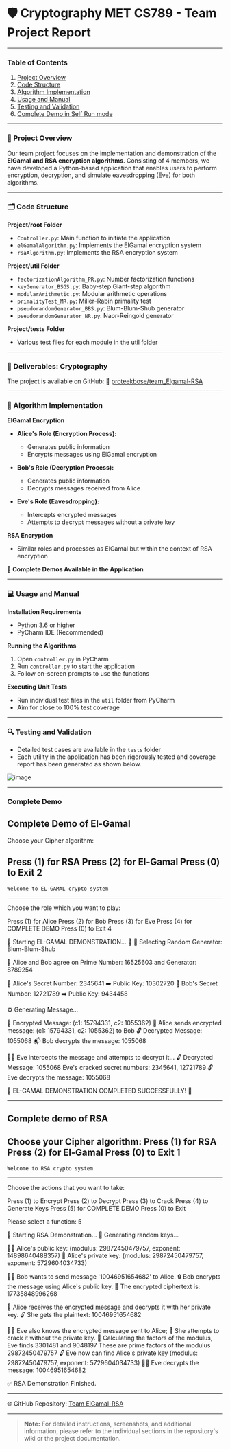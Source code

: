 # 🛡️ Cryptography MET CS789 - Team Project Report

---

### Table of Contents
1. [Project Overview](#-project-overview)
2. [Code Structure](#-code-structure)
3. [Algorithm Implementation](#-algorithm-implementation)
4. [Usage and Manual](#usage-and-manual)
5. [Testing and Validation](#testing-and-validation)
6. [Complete Demo in Self Run mode](#-complete-demo)


---

### 🌟 Project Overview
Our team project focuses on the implementation and demonstration of the **ElGamal and RSA encryption algorithms**. Consisting of 4 members, we have developed a Python-based application that enables users to perform encryption, decryption, and simulate eavesdropping (Eve) for both algorithms.

---

### 🗂 Code Structure
**Project/root Folder**
- `Controller.py`: Main function to initiate the application
- `elGamalAlgorithm.py`: Implements the ElGamal encryption system
- `rsaAlgorithm.py`: Implements the RSA encryption system

**Project/util Folder**
- `factorizationAlgorithm_PR.py`: Number factorization functions
- `keyGenerator_BSGS.py`: Baby-step Giant-step algorithm
- `modularArithmetic.py`: Modular arithmetic operations
- `primalityTest_MR.py`: Miller-Rabin primality test
- `pseudorandomGenerator_BBS.py`: Blum-Blum-Shub generator
- `pseudorandomGenerator_NR.py`: Naor-Reingold generator

**Project/tests Folder**
- Various test files for each module in the util folder

---

### 🚀 Deliverables: Cryptography
The project is available on GitHub:
🔗 [proteekbose/team_Elgamal-RSA](https://github.com/proteekbose/team_Elgamal-RSA)

---

### 🧮 Algorithm Implementation

**ElGamal Encryption**
- **Alice's Role (Encryption Process):**
  - Generates public information
  - Encrypts messages using ElGamal encryption

- **Bob's Role (Decryption Process):**
  - Generates public information
  - Decrypts messages received from Alice

- **Eve's Role (Eavesdropping):**
  - Intercepts encrypted messages
  - Attempts to decrypt messages without a private key

**RSA Encryption**
- Similar roles and processes as ElGamal but within the context of RSA encryption

**👀 Complete Demos Available in the Application**

---

### 💻 Usage and Manual

**Installation Requirements**
- Python 3.6 or higher
- PyCharm IDE (Recommended)

**Running the Algorithms**
1. Open `controller.py` in PyCharm
2. Run `controller.py` to start the application
3. Follow on-screen prompts to use the functions

**Executing Unit Tests**
- Run individual test files in the `util` folder from PyCharm
- Aim for close to 100% test coverage

---

### 🔍 Testing and Validation
- Detailed test cases are available in the `tests` folder
- Each utility in the application has been rigorously tested and coverage report has been generated as shown below.

![image](https://github.com/proteekbose/team_Elgamal-RSA/assets/147191386/78745df1-e570-479b-913b-64be60500814)

---
### Complete Demo

Complete Demo of El-Gamal
-----------------------------
Choose your Cipher algorithm: 

Press (1) for RSA
Press (2) for El-Gamal
Press (0) to Exit
2
------------------------------------------
    Welcome to EL-GAMAL crypto system     
------------------------------------------

Choose the role which you want to play:

Press (1) for Alice
Press (2) for Bob
Press (3) for Eve
Press (4) for COMPLETE DEMO
Press (0) to Exit 
4

🌠 Starting EL-GAMAL DEMONSTRATION... 🌠
🎲 Selecting Random Generator: Blum-Blum-Shub

🔑 Alice and Bob agree on Prime Number: 16525603 and Generator: 8789254

🔏 Alice's Secret Number: 2345641 ➡️ Public Key: 10302720
🔏 Bob's Secret Number: 12721789 ➡️ Public Key: 9434458

⚙️ Generating Message...

🔐 Encrypted Message: (c1: 15794331, c2: 1055362)
📨 Alice sends encrypted message: (c1: 15794331, c2: 1055362) to Bob
🔓 Decrypted Message: 1055068
📬 Bob decrypts the message: 1055068

🕵️‍♀️ Eve intercepts the message and attempts to decrypt it...
🔓 Decrypted Message: 1055068
Eve's cracked secret numbers: 2345641, 12721789
🔓 Eve decrypts the message: 1055068

🌈 EL-GAMAL DEMONSTRATION COMPLETED SUCCESSFULLY! 🎉

---

Complete demo of RSA
-----------------------------
Choose your Cipher algorithm: 
Press (1) for RSA
Press (2) for El-Gamal
Press (0) to Exit
1
-------------------------------------
    Welcome to RSA crypto system     
-------------------------------------
Choose the actions that you want to take:

Press (1) to Encrypt
Press (2) to Decrypt
Press (3) to Crack
Press (4) to Generate Keys
Press (5) for COMPLETE DEMO
Press (0) to Exit

Please select a function: 5

🚀 Starting RSA Demonstration...
🔐 Generating random keys...

👩‍💼 Alice's public key: (modulus: 29872450479757, exponent: 14898640488357)
🔑 Alice's private key: (modulus: 29872450479757, exponent: 5729604034733)

👨‍💼 Bob wants to send message '10046951654682' to Alice.
🔒 Bob encrypts the message using Alice's public key.
💬 The encrypted ciphertext is: 17735848996268

📩 Alice receives the encrypted message and decrypts it with her private key.
🔓 She gets the plaintext: 10046951654682

🕵️‍♀ Eve also knows the encrypted message sent to Alice;
🔨 She attempts to crack it without the private key.
🧮 Calculating the factors of the modulus, Eve finds 3301481 and 9048197
These are prime factors of the modulus 29872450479757
🔓 Eve now can find Alice's private key (modulus: 29872450479757, exponent: 5729604034733)
🕵️‍♀ Eve decrypts the message: 10046951654682

✅ RSA Demonstration Finished.

---

🌐 GitHub Repository: [Team ElGamal-RSA](https://github.com/proteekbose/team_Elgamal-RSA)

---

> **Note:** For detailed instructions, screenshots, and additional information, please refer to the individual sections in the repository's wiki or the project documentation.
